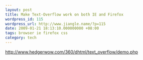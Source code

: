 ```yaml
---
layout: post
title: Make Text-Overflow work on both IE and Firefox
wordpress_id: 115
wordpress_url: http://www.jiangle.name/?p=115
date: 2009-01-21 18:13:10.000000000 +08:00
tags: browser ie firefox css
category: tech
---
```

<http://www.hedgerwow.com/360/dhtml/text_overflow/demo.php>
